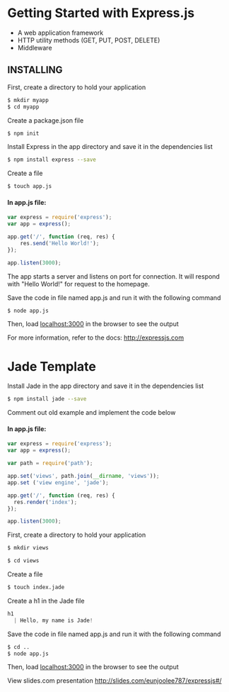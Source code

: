 # Getting Started with Express.js


* A web application framework
* HTTP utility methods (GET, PUT, POST, DELETE)
* Middleware


## INSTALLING

First, create a directory to hold your application

```bash 
$ mkdir myapp
$ cd myapp
```

Create a package.json file

```bash
$ npm init
```

Install Express in the app directory and save it in the dependencies list

```bash
$ npm install express --save
```
Create a file

```bash
$ touch app.js 
```
#### In app.js file:
```javascript
var express = require('express');
var app = express();

app.get('/', function (req, res) {
    res.send('Hello World!');
});

app.listen(3000);
````

The app starts a server and listens on port for connection.  It will respond with "Hello World!" for request to the homepage.

Save the code in file named app.js and run it with the following command

```bash
$ node app.js
```

Then, load [localhost:3000](http://localhost:3000/) in the browser to see the output

For more information, refer to the docs: http://expressjs.com

# Jade Template

Install Jade in the app directory and save it in the dependencies list

```bash
$ npm install jade --save
```

Comment out old example and implement the code below
#### In app.js file:

```javascript
var express = require('express');
var app = express();

var path = require('path');

app.set('views', path.join(__dirname, 'views'));
app.set ('view engine', 'jade');

app.get('/', function (req, res) {
  res.render('index');
});

app.listen(3000);
```

First, create a directory to hold your application
```bash
$ mkdir views

$ cd views
```
Create a file
```bash
$ touch index.jade
```

Create a h1 in the Jade file
```javascript
h1
  | Hello, my name is Jade!
```

Save the code in file named app.js and run it with the following command

```bash
$ cd ..
$ node app.js
```

Then, load [localhost:3000](http://localhost:3000/) in the browser to see the output

View slides.com presentation
http://slides.com/eunjoolee787/expressjs#/
